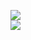 [![](https://img.shields.io/badge/Made%20With-Github%20Spray-lightgrey.svg?style=for-the-badge&logo=github)](https://github.com/Annihil/github-spray#25550)  
[![](https://i.imgur.com/2DrTn0Z.gif)](https://github.com/Annihil/github-spray)